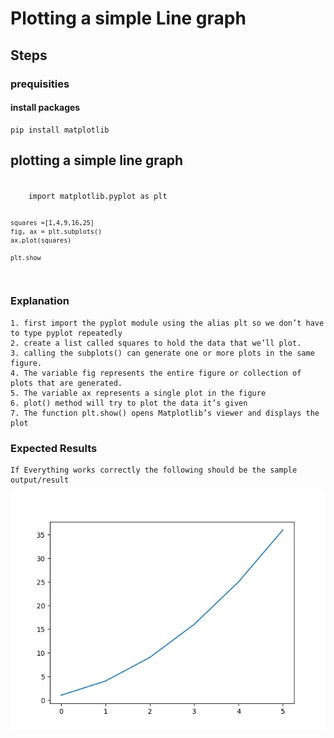 # Plotting a simple Line graph

## Steps

### prequisities

#### install packages

    pip install matplotlib

## plotting a simple line graph

<code>
    import matplotlib.pyplot as plt

    squares =[1,4,9,16,25]
    fig, ax = plt.subplots()
    ax.plot(squares)

    plt.show

</code>

### Explanation

    1. first import the pyplot module using the alias plt so we don’t have to type pyplot repeatedly
    2. create a list called squares to hold the data that we’ll plot.
    3. calling the subplots() can generate one or more plots in the same figure.
    4. The variable fig represents the entire figure or collection of plots that are generated.
    5. The variable ax represents a single plot in the figure
    6. plot() method will try to plot the data it’s given
    7. The function plt.show() opens Matplotlib’s viewer and displays the plot

### Expected Results

    If Everything works correctly the following should be the sample output/result

![Output](./output.png)
